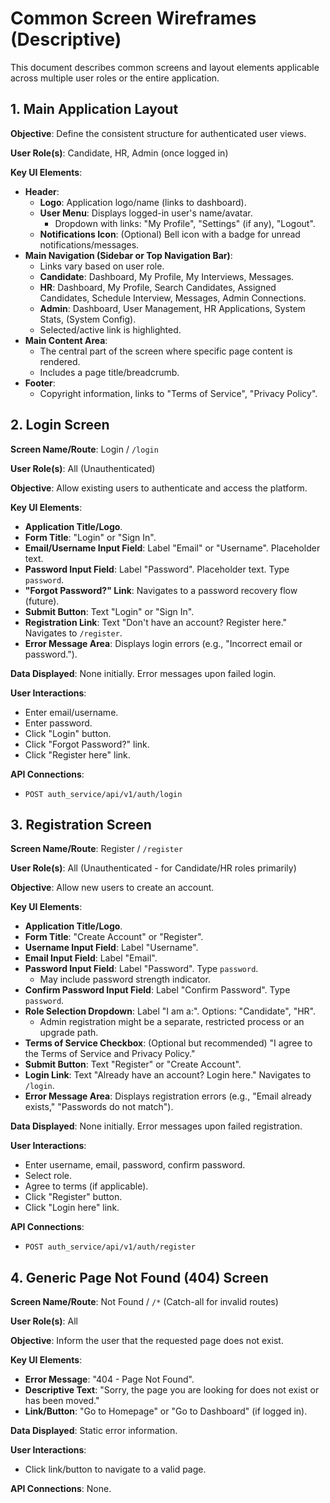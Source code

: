 # Common Screen Wireframes (Descriptive)

This document describes common screens and layout elements applicable across multiple user roles or the entire application.

## 1. Main Application Layout

**Objective**: Define the consistent structure for authenticated user views.

**User Role(s)**: Candidate, HR, Admin (once logged in)

**Key UI Elements**:
*   **Header**:
    *   **Logo**: Application logo/name (links to dashboard).
    *   **User Menu**: Displays logged-in user's name/avatar.
        *   Dropdown with links: "My Profile", "Settings" (if any), "Logout".
    *   **Notifications Icon**: (Optional) Bell icon with a badge for unread notifications/messages.
*   **Main Navigation (Sidebar or Top Navigation Bar)**:
    *   Links vary based on user role.
    *   **Candidate**: Dashboard, My Profile, My Interviews, Messages.
    *   **HR**: Dashboard, My Profile, Search Candidates, Assigned Candidates, Schedule Interview, Messages, Admin Connections.
    *   **Admin**: Dashboard, User Management, HR Applications, System Stats, (System Config).
    *   Selected/active link is highlighted.
*   **Main Content Area**:
    *   The central part of the screen where specific page content is rendered.
    *   Includes a page title/breadcrumb.
*   **Footer**:
    *   Copyright information, links to "Terms of Service", "Privacy Policy".

## 2. Login Screen

**Screen Name/Route**: Login / `/login`

**User Role(s)**: All (Unauthenticated)

**Objective**: Allow existing users to authenticate and access the platform.

**Key UI Elements**:
*   **Application Title/Logo**.
*   **Form Title**: "Login" or "Sign In".
*   **Email/Username Input Field**: Label "Email" or "Username". Placeholder text.
*   **Password Input Field**: Label "Password". Placeholder text. Type `password`.
*   **"Forgot Password?" Link**: Navigates to a password recovery flow (future).
*   **Submit Button**: Text "Login" or "Sign In".
*   **Registration Link**: Text "Don't have an account? Register here." Navigates to `/register`.
*   **Error Message Area**: Displays login errors (e.g., "Incorrect email or password.").

**Data Displayed**: None initially. Error messages upon failed login.

**User Interactions**:
*   Enter email/username.
*   Enter password.
*   Click "Login" button.
*   Click "Forgot Password?" link.
*   Click "Register here" link.

**API Connections**:
*   `POST auth_service/api/v1/auth/login`

## 3. Registration Screen

**Screen Name/Route**: Register / `/register`

**User Role(s)**: All (Unauthenticated - for Candidate/HR roles primarily)

**Objective**: Allow new users to create an account.

**Key UI Elements**:
*   **Application Title/Logo**.
*   **Form Title**: "Create Account" or "Register".
*   **Username Input Field**: Label "Username".
*   **Email Input Field**: Label "Email".
*   **Password Input Field**: Label "Password". Type `password`.
    *   May include password strength indicator.
*   **Confirm Password Input Field**: Label "Confirm Password". Type `password`.
*   **Role Selection Dropdown**: Label "I am a:". Options: "Candidate", "HR".
    *   Admin registration might be a separate, restricted process or an upgrade path.
*   **Terms of Service Checkbox**: (Optional but recommended) "I agree to the Terms of Service and Privacy Policy."
*   **Submit Button**: Text "Register" or "Create Account".
*   **Login Link**: Text "Already have an account? Login here." Navigates to `/login`.
*   **Error Message Area**: Displays registration errors (e.g., "Email already exists," "Passwords do not match").

**Data Displayed**: None initially. Error messages upon failed registration.

**User Interactions**:
*   Enter username, email, password, confirm password.
*   Select role.
*   Agree to terms (if applicable).
*   Click "Register" button.
*   Click "Login here" link.

**API Connections**:
*   `POST auth_service/api/v1/auth/register`

## 4. Generic Page Not Found (404) Screen

**Screen Name/Route**: Not Found / `/*` (Catch-all for invalid routes)

**User Role(s)**: All

**Objective**: Inform the user that the requested page does not exist.

**Key UI Elements**:
*   **Error Message**: "404 - Page Not Found".
*   **Descriptive Text**: "Sorry, the page you are looking for does not exist or has been moved."
*   **Link/Button**: "Go to Homepage" or "Go to Dashboard" (if logged in).

**Data Displayed**: Static error information.

**User Interactions**:
*   Click link/button to navigate to a valid page.

**API Connections**: None.
